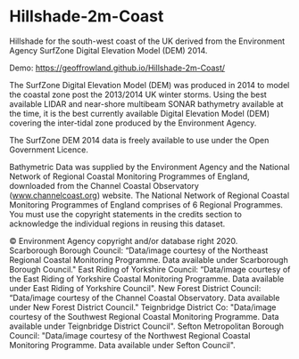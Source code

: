 # Hillshade-2m-Coast

Hillshade for the south-west coast of the UK derived from the Environment Agency SurfZone Digital Elevation Model (DEM) 2014.


Demo: https://geoffrowland.github.io/Hillshade-2m-Coast/

The SurfZone Digital Elevation Model (DEM) was produced in 2014 to model the coastal zone post the 2013/2014 UK winter storms. Using the best available LIDAR and near-shore multibeam SONAR bathymetry available at the time, it is the best currently available Digital Elevation Model (DEM) covering the inter-tidal zone produced by the Environment Agency.

The SurfZone DEM 2014 data is freely available to use under the Open Government Licence. 

Bathymetric Data was supplied by the Environment Agency and the National Network of Regional Coastal Monitoring Programmes of England, downloaded from the Channel Coastal Observatory (www.channelcoast.org) website. The National Network of Regional Coastal Monitoring Programmes of England comprises of 6 Regional Programmes. You must use the copyright statements in the credits section to acknowledge the individual regions in reusing this dataset.

© Environment Agency copyright and/or database right 2020.  
Scarborough Borough Council: “Data/image courtesy of the Northeast Regional Coastal Monitoring Programme. Data available under Scarborough Borough Council." 
East Riding of Yorkshire Council: “Data/image courtesy of the East Riding of Yorkshire Coastal Monitoring Programme. Data available under East Riding of Yorkshire Council". 
New Forest District Council: “Data/image courtesy of the Channel Coastal Observatory. Data available under New Forest District Council." Teignbridge District Co: "Data/image courtesy of the Southwest Regional Coastal Monitoring Programme. Data available under Teignbridge District Council". 
Sefton Metropolitan Borough Council: "Data/image courtesy of the Northwest Regional Coastal Monitoring Programme. Data available under Sefton Council".
